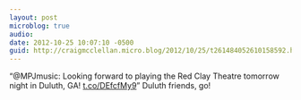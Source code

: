 ```yaml
---
layout: post
microblog: true
audio: 
date: 2012-10-25 10:07:10 -0500
guid: http://craigmcclellan.micro.blog/2012/10/25/t261484052610158592.html
---
```

“@MPJmusic: Looking forward to playing the Red Clay Theatre tomorrow night in Duluth, GA! [t.co/DEfcfMy9](http://t.co/DEfcfMy9)” Duluth friends, go!
